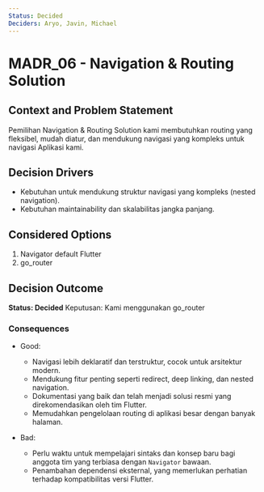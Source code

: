 ```yaml
---
Status: Decided
Deciders: Aryo, Javin, Michael
---
```


# MADR_06 - Navigation & Routing Solution

## Context and Problem Statement

Pemilihan Navigation & Routing Solution kami membutuhkan routing yang fleksibel, mudah diatur, dan mendukung navigasi yang kompleks untuk navigasi Aplikasi kami.

## Decision Drivers

- Kebutuhan untuk mendukung struktur navigasi yang kompleks (nested navigation).
- Kebutuhan maintainability dan skalabilitas jangka panjang.

## Considered Options

1. Navigator default Flutter
1. go_router

## Decision Outcome

**Status: Decided**
Keputusan: Kami menggunakan go_router

### Consequences

- Good:
    - Navigasi lebih deklaratif dan terstruktur, cocok untuk arsitektur modern.
    - Mendukung fitur penting seperti redirect, deep linking, dan nested navigation.
    - Dokumentasi yang baik dan telah menjadi solusi resmi yang direkomendasikan oleh tim Flutter.
    - Memudahkan pengelolaan routing di aplikasi besar dengan banyak halaman.

- Bad:
    - Perlu waktu untuk mempelajari sintaks dan konsep baru bagi anggota tim yang terbiasa dengan `Navigator` bawaan.
    - Penambahan dependensi eksternal, yang memerlukan perhatian terhadap kompatibilitas versi Flutter.
